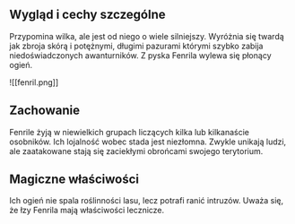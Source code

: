 
## **Wygląd i cechy szczególne**
Przypomina wilka, ale jest od niego o wiele silniejszy. Wyróżnia się twardą jak zbroja skórą i potężnymi, długimi pazurami którymi szybko zabija niedoświadczonych awanturników. Z pyska Fenrila wylewa się płonący ogień.

![[fenril.png]]
## **Zachowanie**
Fenrile żyją w niewielkich grupach liczących kilka lub kilkanaście osobników. Ich lojalność wobec stada jest niezłomna. Zwykle unikają ludzi, ale zaatakowane stają się zaciekłymi obrońcami swojego terytorium.
## **Magiczne właściwości**
Ich ogień nie spala roślinności lasu, lecz potrafi ranić intruzów. Uważa się, że łzy Fenrila mają właściwości lecznicze.